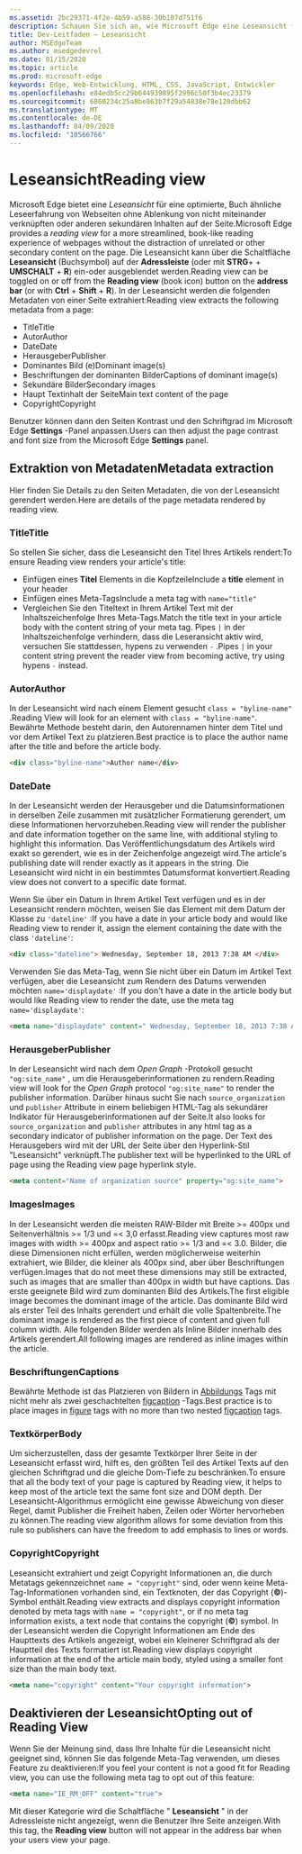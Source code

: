 ```yaml
---
ms.assetid: 2bc29371-4f2e-4b59-a588-30b107d751f6
description: Schauen Sie sich an, wie Microsoft Edge eine Leseansicht für Webseiten bietet, um Add-Free-Lesefunktionen zu ermöglichen.
title: Dev-Leitfaden – Leseansicht
author: MSEdgeTeam
ms.author: msedgedevrel
ms.date: 01/15/2020
ms.topic: article
ms.prod: microsoft-edge
keywords: Edge, Web-Entwicklung, HTML, CSS, JavaScript, Entwickler
ms.openlocfilehash: e84edb5cc29b644939895f2996c50f3b4ec23379
ms.sourcegitcommit: 6860234c25a8be863b7f29a54838e78e120dbb62
ms.translationtype: MT
ms.contentlocale: de-DE
ms.lasthandoff: 04/09/2020
ms.locfileid: "10566766"
---
```

# <span data-ttu-id="7b680-104">Leseansicht</span><span class="sxs-lookup"><span data-stu-id="7b680-104">Reading view</span></span>

<span data-ttu-id="7b680-105">Microsoft Edge bietet eine *Leseansicht* für eine optimierte, Buch ähnliche Leseerfahrung von Webseiten ohne Ablenkung von nicht miteinander verknüpften oder anderen sekundären Inhalten auf der Seite.</span><span class="sxs-lookup"><span data-stu-id="7b680-105">Microsoft Edge provides a *reading view* for a more streamlined, book-like reading experience of webpages without the distraction of unrelated or other secondary content on the page.</span></span> <span data-ttu-id="7b680-106">Die Leseansicht kann über die Schaltfläche **Leseansicht** (Buchsymbol) auf der **Adressleiste** (oder mit **STRG**+  +  **UMSCHALT**  +  **R**) ein-oder ausgeblendet werden.</span><span class="sxs-lookup"><span data-stu-id="7b680-106">Reading view can be toggled on or off from the **Reading view** (book icon) button on the **address bar** (or with **Ctrl** + **Shift** + **R**).</span></span> <span data-ttu-id="7b680-107">In der Leseansicht werden die folgenden Metadaten von einer Seite extrahiert:</span><span class="sxs-lookup"><span data-stu-id="7b680-107">Reading view extracts the following metadata from a page:</span></span>

* <span data-ttu-id="7b680-108">Title</span><span class="sxs-lookup"><span data-stu-id="7b680-108">Title</span></span>
* <span data-ttu-id="7b680-109">Autor</span><span class="sxs-lookup"><span data-stu-id="7b680-109">Author</span></span>
* <span data-ttu-id="7b680-110">Date</span><span class="sxs-lookup"><span data-stu-id="7b680-110">Date</span></span>
* <span data-ttu-id="7b680-111">Herausgeber</span><span class="sxs-lookup"><span data-stu-id="7b680-111">Publisher</span></span>
* <span data-ttu-id="7b680-112">Dominantes Bild (e)</span><span class="sxs-lookup"><span data-stu-id="7b680-112">Dominant image(s)</span></span>
* <span data-ttu-id="7b680-113">Beschriftungen der dominanten Bilder</span><span class="sxs-lookup"><span data-stu-id="7b680-113">Captions of dominant image(s)</span></span>
* <span data-ttu-id="7b680-114">Sekundäre Bilder</span><span class="sxs-lookup"><span data-stu-id="7b680-114">Secondary images</span></span>
* <span data-ttu-id="7b680-115">Haupt Textinhalt der Seite</span><span class="sxs-lookup"><span data-stu-id="7b680-115">Main text content of the page</span></span>
* <span data-ttu-id="7b680-116">Copyright</span><span class="sxs-lookup"><span data-stu-id="7b680-116">Copyright</span></span>

<span data-ttu-id="7b680-117">Benutzer können dann den Seiten Kontrast und den Schriftgrad im Microsoft Edge **Settings** -Panel anpassen.</span><span class="sxs-lookup"><span data-stu-id="7b680-117">Users can then adjust the page contrast and font size from the Microsoft Edge **Settings** panel.</span></span>

## <span data-ttu-id="7b680-118">Extraktion von Metadaten</span><span class="sxs-lookup"><span data-stu-id="7b680-118">Metadata extraction</span></span>


<span data-ttu-id="7b680-119">Hier finden Sie Details zu den Seiten Metadaten, die von der Leseansicht gerendert werden.</span><span class="sxs-lookup"><span data-stu-id="7b680-119">Here are details of the page metadata rendered by reading view.</span></span>

### <span data-ttu-id="7b680-120">Title</span><span class="sxs-lookup"><span data-stu-id="7b680-120">Title</span></span>

<span data-ttu-id="7b680-121">So stellen Sie sicher, dass die Leseansicht den Titel Ihres Artikels rendert:</span><span class="sxs-lookup"><span data-stu-id="7b680-121">To ensure Reading view renders your article's title:</span></span>

* <span data-ttu-id="7b680-122">Einfügen eines **Titel** Elements in die Kopfzeile</span><span class="sxs-lookup"><span data-stu-id="7b680-122">Include a **title** element in your header</span></span>
* <span data-ttu-id="7b680-123">Einfügen eines Meta-Tags</span><span class="sxs-lookup"><span data-stu-id="7b680-123">Include a meta tag with</span></span> `name="title"`
* <span data-ttu-id="7b680-124">Vergleichen Sie den Titeltext in Ihrem Artikel Text mit der Inhaltszeichenfolge Ihres Meta-Tags.</span><span class="sxs-lookup"><span data-stu-id="7b680-124">Match the title text in your article body with the content string of your meta tag.</span></span> <span data-ttu-id="7b680-125">Pipes `|` in der Inhaltszeichenfolge verhindern, dass die Leseransicht aktiv wird, versuchen Sie stattdessen, hypens zu verwenden `-` .</span><span class="sxs-lookup"><span data-stu-id="7b680-125">Pipes `|` in your content string prevent the reader view from becoming active, try using hypens `-` instead.</span></span>

### <span data-ttu-id="7b680-126">Autor</span><span class="sxs-lookup"><span data-stu-id="7b680-126">Author</span></span>

<span data-ttu-id="7b680-127">In der Leseansicht wird nach einem Element gesucht `class = "byline-name"` .</span><span class="sxs-lookup"><span data-stu-id="7b680-127">Reading View will look for an element with `class = "byline-name"`.</span></span> <span data-ttu-id="7b680-128">Bewährte Methode besteht darin, den Autorennamen hinter dem Titel und vor dem Artikel Text zu platzieren.</span><span class="sxs-lookup"><span data-stu-id="7b680-128">Best practice is to place the author name after the title and before the article body.</span></span>

```html
<div class="byline-name">Author name</div>
```

### <span data-ttu-id="7b680-129">Date</span><span class="sxs-lookup"><span data-stu-id="7b680-129">Date</span></span>

<span data-ttu-id="7b680-130">In der Leseansicht werden der Herausgeber und die Datumsinformationen in derselben Zeile zusammen mit zusätzlicher Formatierung gerendert, um diese Informationen hervorzuheben.</span><span class="sxs-lookup"><span data-stu-id="7b680-130">Reading view will render the publisher and date information together on the same line, with additional styling to highlight this information.</span></span> <span data-ttu-id="7b680-131">Das Veröffentlichungsdatum des Artikels wird exakt so gerendert, wie es in der Zeichenfolge angezeigt wird.</span><span class="sxs-lookup"><span data-stu-id="7b680-131">The article's publishing date will render exactly as it appears in the string.</span></span> <span data-ttu-id="7b680-132">Die Leseansicht wird nicht in ein bestimmtes Datumsformat konvertiert.</span><span class="sxs-lookup"><span data-stu-id="7b680-132">Reading view does not convert to a specific date format.</span></span>

<span data-ttu-id="7b680-133">Wenn Sie über ein Datum in Ihrem Artikel Text verfügen und es in der Leseansicht rendern möchten, weisen Sie das Element mit dem Datum der Klasse zu `'dateline'` :</span><span class="sxs-lookup"><span data-stu-id="7b680-133">If you have a date in your article body and would like Reading view to render it, assign the element containing the date with the class `'dateline'`:</span></span>

```html
<div class="dateline"> Wednesday, September 18, 2013 7:38 AM </div>
```

<span data-ttu-id="7b680-134">Verwenden Sie das Meta-Tag, wenn Sie nicht über ein Datum im Artikel Text verfügen, aber die Leseansicht zum Rendern des Datums verwenden möchten `name='displaydate'` :</span><span class="sxs-lookup"><span data-stu-id="7b680-134">If you don't have a date in the article body but would like Reading view to render the date, use the meta tag `name='displaydate'`:</span></span>

```html
<meta name="displaydate" content=" Wednesday, September 18, 2013 7:38 AM ">
```

### <span data-ttu-id="7b680-135">Herausgeber</span><span class="sxs-lookup"><span data-stu-id="7b680-135">Publisher</span></span>

<span data-ttu-id="7b680-136">In der Leseansicht wird nach dem *Open Graph* -Protokoll gesucht `"og:site_name"` , um die Herausgeberinformationen zu rendern.</span><span class="sxs-lookup"><span data-stu-id="7b680-136">Reading view will look for the *Open Graph* protocol `"og:site_name"` to render the publisher information.</span></span> <span data-ttu-id="7b680-137">Darüber hinaus sucht Sie nach `source_organization` und `publisher` Attribute in einem beliebigen HTML-Tag als sekundärer Indikator für Herausgeberinformationen auf der Seite.</span><span class="sxs-lookup"><span data-stu-id="7b680-137">It also looks for `source_organization` and `publisher` attributes in any html tag as a secondary indicator of publisher information on the page.</span></span> <span data-ttu-id="7b680-138">Der Text des Herausgebers wird mit der URL der Seite über den Hyperlink-Stil "Leseansicht" verknüpft.</span><span class="sxs-lookup"><span data-stu-id="7b680-138">The publisher text will be hyperlinked to the URL of page using the Reading view page hyperlink style.</span></span>

```html
<meta content="Name of organization source" property="og:site_name">
```

### <span data-ttu-id="7b680-139">Images</span><span class="sxs-lookup"><span data-stu-id="7b680-139">Images</span></span>

<span data-ttu-id="7b680-140">In der Leseansicht werden die meisten RAW-Bilder mit Breite >= 400px und Seitenverhältnis >= 1/3 und =< 3,0 erfasst.</span><span class="sxs-lookup"><span data-stu-id="7b680-140">Reading view captures most raw images with width >= 400px and aspect ratio >= 1/3 and =< 3.0.</span></span> <span data-ttu-id="7b680-141">Bilder, die diese Dimensionen nicht erfüllen, werden möglicherweise weiterhin extrahiert, wie Bilder, die kleiner als 400px sind, aber über Beschriftungen verfügen.</span><span class="sxs-lookup"><span data-stu-id="7b680-141">Images that do not meet these dimensions may still be extracted, such as images that are smaller than 400px in width but have captions.</span></span> <span data-ttu-id="7b680-142">Das erste geeignete Bild wird zum dominanten Bild des Artikels.</span><span class="sxs-lookup"><span data-stu-id="7b680-142">The first eligible image becomes the dominant image of the article.</span></span> <span data-ttu-id="7b680-143">Das dominante Bild wird als erster Teil des Inhalts gerendert und erhält die volle Spaltenbreite.</span><span class="sxs-lookup"><span data-stu-id="7b680-143">The dominant image is rendered as the first piece of content and given full column width.</span></span> <span data-ttu-id="7b680-144">Alle folgenden Bilder werden als Inline Bilder innerhalb des Artikels gerendert.</span><span class="sxs-lookup"><span data-stu-id="7b680-144">All following images are rendered as inline images within the article.</span></span>

### <span data-ttu-id="7b680-145">Beschriftungen</span><span class="sxs-lookup"><span data-stu-id="7b680-145">Captions</span></span>

<span data-ttu-id="7b680-146">Bewährte Methode ist das Platzieren von Bildern in [Abbildungs](https://msdn.microsoft.com/library/gg593038(v=vs.85).aspx) Tags mit nicht mehr als zwei geschachtelten [figcaption](https://msdn.microsoft.com/library/gg593037(v=vs.85).aspx) -Tags.</span><span class="sxs-lookup"><span data-stu-id="7b680-146">Best practice is to place images in [figure](https://msdn.microsoft.com/library/gg593038(v=vs.85).aspx) tags with no more than two nested [figcaption](https://msdn.microsoft.com/library/gg593037(v=vs.85).aspx) tags.</span></span>

### <span data-ttu-id="7b680-147">Textkörper</span><span class="sxs-lookup"><span data-stu-id="7b680-147">Body</span></span>

<span data-ttu-id="7b680-148">Um sicherzustellen, dass der gesamte Textkörper Ihrer Seite in der Leseansicht erfasst wird, hilft es, den größten Teil des Artikel Texts auf den gleichen Schriftgrad und die gleiche Dom-Tiefe zu beschränken.</span><span class="sxs-lookup"><span data-stu-id="7b680-148">To ensure that all the body text of your page is captured by Reading view, it helps to keep most of the article text the same font size and DOM depth.</span></span> <span data-ttu-id="7b680-149">Der Leseansicht-Algorithmus ermöglicht eine gewisse Abweichung von dieser Regel, damit Publisher die Freiheit haben, Zeilen oder Wörter hervorheben zu können.</span><span class="sxs-lookup"><span data-stu-id="7b680-149">The reading view algorithm allows for some deviation from this rule so publishers can have the freedom to add emphasis to lines or words.</span></span>

### <span data-ttu-id="7b680-150">Copyright</span><span class="sxs-lookup"><span data-stu-id="7b680-150">Copyright</span></span>

<span data-ttu-id="7b680-151">Leseansicht extrahiert und zeigt Copyright Informationen an, die durch Metatags gekennzeichnet `name = "copyright"` sind, oder wenn keine Meta-Tag-Informationen vorhanden sind, ein Textknoten, der das Copyright (**©**)-Symbol enthält.</span><span class="sxs-lookup"><span data-stu-id="7b680-151">Reading view extracts and displays copyright information denoted by meta tags with `name = "copyright"`, or if no meta tag information exists, a text node that contains the copyright (**©**) symbol.</span></span> <span data-ttu-id="7b680-152">In der Leseansicht werden die Copyright Informationen am Ende des Haupttexts des Artikels angezeigt, wobei ein kleinerer Schriftgrad als der Hauptteil des Texts formatiert ist.</span><span class="sxs-lookup"><span data-stu-id="7b680-152">Reading view displays copyright information at the end of the article main body, styled using a smaller font size than the main body text.</span></span>

```html
<meta name="copyright" content="Your copyright information">
```

## <span data-ttu-id="7b680-153">Deaktivieren der Leseansicht</span><span class="sxs-lookup"><span data-stu-id="7b680-153">Opting out of Reading View</span></span>


<span data-ttu-id="7b680-154">Wenn Sie der Meinung sind, dass Ihre Inhalte für die Leseansicht nicht geeignet sind, können Sie das folgende Meta-Tag verwenden, um dieses Feature zu deaktivieren:</span><span class="sxs-lookup"><span data-stu-id="7b680-154">If you feel your content is not a good fit for Reading view, you can use the following meta tag to opt out of this feature:</span></span>

```html
<meta name="IE_RM_OFF" content="true">
```

<span data-ttu-id="7b680-155">Mit dieser Kategorie wird die Schaltfläche " **Leseansicht** " in der Adressleiste nicht angezeigt, wenn die Benutzer Ihre Seite anzeigen.</span><span class="sxs-lookup"><span data-stu-id="7b680-155">With this tag, the **Reading view** button will not appear in the address bar when your users view your page.</span></span>
